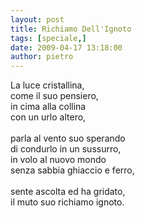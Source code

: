 ```yaml
---
layout: post
title: Richiamo Dell'Ignoto
tags: [speciale,]
date: 2009-04-17 13:18:00
author: pietro
---
```

La luce cristallina,<br/>come il suo pensiero,<br/>in cima alla collina<br/>con un urlo altero,<br/><br/>parla al vento suo sperando<br/>di condurlo in un sussurro,<br/>in volo al nuovo mondo<br/>senza sabbia ghiaccio e ferro,<br/><br/>sente ascolta ed ha gridato,<br/>il muto suo richiamo ignoto.
